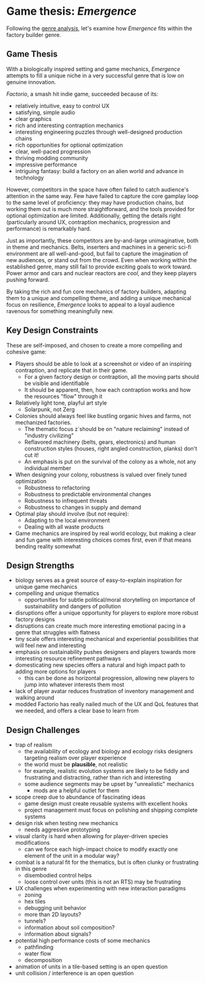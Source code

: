 # Game thesis: *Emergence*

Following the [genre analysis](genre-analysis.md), let's examine how *Emergence* fits within the factory builder genre.

## Game Thesis

With a biologically inspired setting and game mechanics,
*Emergence* attempts to fill a unique niche in a very successful genre that is low on genuine innovation.

*Factorio*, a smash hit indie game, succeeded because of its:

- relatively intuitive, easy to control UX
- satisfying, simple audio
- clear graphics
- rich and interesting contraption mechanics
- interesting engineering puzzles through well-designed production chains
- rich opportunities for optional optimization
- clear, well-paced progression
- thriving modding community
- impressive performance
- intriguing fantasy: build a factory on an alien world and advance in technology

However, competitors in the space have often failed to catch audience's attention in the same way.
Few have failed to capture the core gamplay loop to the same level of proficiency: they may have production chains,
but working them out is much more straightforward, and the tools provided for optional optimization are limited.
Additionally, getting the details right (particularly around UX, contraption mechanics, progression and performance) is remarkably hard.

Just as importantly, these competitors are by-and-large unimaginative, both in theme and mechanics.
Belts, inserters and machines in a generic sci-fi environment are all well-and-good,
but fail to capture the imagination of new audiences, or stand out from the crowd.
Even when working within the established genre, many still fail to provide exciting goals to work toward.
Power armor and cars and nuclear reactors are *cool*, and they keep players pushing forward.

By taking the rich and fun core mechanics of factory builders,
adapting them to a unique and compelling theme,
and adding a unique mechanical focus on resilience,
*Emergence* looks to appeal to a loyal audience ravenous for something meaningfully new.

## Key Design Constraints

These are self-imposed, and chosen to create a more compelling and cohesive game:

- Players should be able to look at a screenshot or video of an inspiring contraption, and replicate that in their game.
  - For a given factory design or contraption, all the moving parts should be visible and identifiable
  - It should be apparent, then, how each contraption works and how the resources "flow" through it
- Relatively light tone, playful art style
  - Solarpunk, not Zerg
- Colonies should always feel like bustling organic hives and farms, not mechanized factories.
  - The thematic focus z`should be on "nature reclaiming" instead of "industry civilizing"
  - Reflavored machinery (belts, gears, electronics) and human construction styles (houses, right angled construction, planks) don't cut it!
  - An emphasis is put on the survival of the colony as a whole, not any individual member
- When designing your colony, robustness is valued over finely tuned optimization
  - Robustness to refactoring
  - Robustness to predictable environmental changes
  - Robustness to infrequent threats
  - Robustness to changes in supply and demand
- Optimal play should involve (but not require):
  - Adapting to the local environment
  - Dealing with all waste products
- Game mechanics are inspired by real world ecology, but making a clear and fun game with interesting choices comes first, even if that means bending reality somewhat

## Design Strengths

- biology serves as a great source of easy-to-explain inspiration for unique game mechanics
- compelling and unique thematics
  - opportunities for subtle political/moral storytelling on importance of sustainability and dangers of pollution
- disruptions offer a unique opportunity for players to explore more robust factory designs
- disruptions can create much more interesting emotional pacing in a genre that struggles with flatness
- tiny scale offers interesting mechanical and experiential possibilities that will feel new and interesting
- emphasis on sustainability pushes designers and players towards more interesting resource refinement pathways
- domesticating new species offers a natural and high impact path to adding more options for players
  - this can be done as horizontal progression, allowing new players to jump into whatever interests them most
- lack of player avatar reduces frustration of inventory management and walking around
- modded Factorio has really nailed much of the UX and QoL features that we needed, and offers a clear base to learn from

## Design Challenges

- trap of realism
  - the availability of ecology and biology and ecology risks designers targeting realism over player experience
  - the world must be **plausible**, not realistic
  - for example, realistic evolution systems are likely to be fiddly and frustrating and distracting, rather than rich and interesting
  - some audience segments may be upset by "unrealistic" mechanics
    - mods are a helpful outlet for them
- scope creep due to abundance of fascinating ideas
  - game design must create reusable systems with excellent hooks
  - project management must focus on polishing and shipping complete systems
- design risk when testing new mechanics
  - needs aggressive prototyping
- visual clarity is hard when allowing for player-driven species modifications
  - can we force each high-impact choice to modify exactly one element of the unit in a modular way?
- combat is a natural fit for the thematics, but is often clunky or frustrating in this genre
  - disembodied control helps
  - loose control over units (this is not an RTS) may be frustrating
- UX challenges when experimenting with new interaction paradigms
  - zoning
  - hex tiles
  - debugging unit behavior
  - more than 2D layouts?
  - tunnels?
  - information about soil composition?
  - information about signals?
- potential high performance costs of some mechanics
  - pathfinding
  - water flow
  - decomposition
- animation of units in a tile-based setting is an open question
- unit collision / interference is an open question
